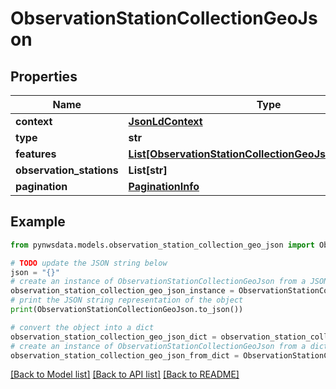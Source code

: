 # ObservationStationCollectionGeoJson


## Properties

Name | Type | Description | Notes
------------ | ------------- | ------------- | -------------
**context** | [**JsonLdContext**](JsonLdContext.md) |  | [optional] 
**type** | **str** |  | 
**features** | [**List[ObservationStationCollectionGeoJsonAllOfFeatures]**](ObservationStationCollectionGeoJsonAllOfFeatures.md) |  | 
**observation_stations** | **List[str]** |  | [optional] 
**pagination** | [**PaginationInfo**](PaginationInfo.md) |  | [optional] 

## Example

```python
from pynwsdata.models.observation_station_collection_geo_json import ObservationStationCollectionGeoJson

# TODO update the JSON string below
json = "{}"
# create an instance of ObservationStationCollectionGeoJson from a JSON string
observation_station_collection_geo_json_instance = ObservationStationCollectionGeoJson.from_json(json)
# print the JSON string representation of the object
print(ObservationStationCollectionGeoJson.to_json())

# convert the object into a dict
observation_station_collection_geo_json_dict = observation_station_collection_geo_json_instance.to_dict()
# create an instance of ObservationStationCollectionGeoJson from a dict
observation_station_collection_geo_json_from_dict = ObservationStationCollectionGeoJson.from_dict(observation_station_collection_geo_json_dict)
```
[[Back to Model list]](../README.md#documentation-for-models) [[Back to API list]](../README.md#documentation-for-api-endpoints) [[Back to README]](../README.md)


